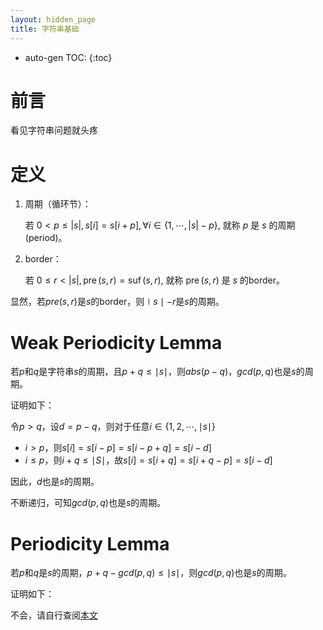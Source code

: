 ```yaml
---
layout: hidden_page
title: 字符串基础
---
```


* auto-gen TOC:
{:toc}
# 前言

看见字符串问题就头疼



# 定义

1.  周期（循环节）：

    若 $0<p \leq|s|, s[i]=s[i+p], \forall i \in\{1, \cdots,|s|-p\},$ 就称 $p$ 是 $s$ 的周期 (period)。

2.  border：

    若 $0 \leq r<|s|, \operatorname{pre}(s, r)=\operatorname{suf}(s, r),$ 就称 $\operatorname{pre}(s, r)$ 是 $s$ 的border。

显然，若$pre(s,r)$是$s$的border，则$\mid s\mid - r$是$s$的周期。



# Weak Periodicity Lemma

若$p$和$q$是字符串$s$的周期，且$p+q\le \mid s\mid$，则$abs(p-q)$，$gcd(p,q)$也是$s$的周期。

证明如下：

令$p>q$，设$d=p-q$，则对于任意$i\in\{1,2,\cdots,\mid s\mid\}$

-   $i>p$，则$s[i]=s[i-p]=s[i-p+q]=s[i-d]$
-   $i\le p$，则$i+q\le\mid S\mid$，故$s[i]=s[i+q]=s[i+q-p]=s[i-d]$

因此，$d$也是$s$的周期。

不断递归，可知$gcd(p,q)$也是$s$的周期。



# Periodicity Lemma

若$p$和$q$是$s$的周期，$p+q-gcd(p,q)\le\mid s\mid$，则$gcd(p,q)$也是$s$的周期。

证明如下：

不会，请自行查阅[本文](https://zhuanlan.zhihu.com/p/85169630)

